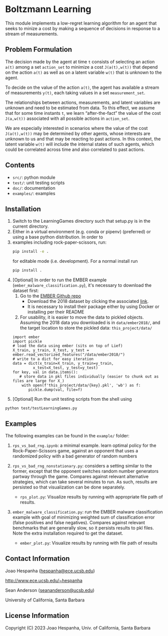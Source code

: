 # Boltzmann Learning

This module implements a low-regret learning algorithm for an agent that seeks to minize a cost by making a sequence of 
decisions in response to a stream of measurements.

## Problem Formulation

The decision made by the agent at time `t` consists of selecting an action `a(t)` among a set `action_set` to minimize 
a cost `J(a(t),w(t))` that depend on the action `a(t)` as well as on a latent variable `w(t)` that is unknown to the agent.

To decide on the value of the action `a(t)`, the agent has available a stream of measurements `y(t)`, each taking values
in a set `measurement_set`.

The relationships between actions, measurements, and latent variables are unknown and need to be estimated from data. 
To this effect, we assume that for some time instants `t`, we learn “after-the-fact” the value of the cost `J(a,w(t))` 
associated with all possible actions in `action_set`.

We are especially interested in scenarios where the value of the cost `J(a(t),w(t))` may be determined by other agents, 
whose interests are unknown to us and that may be reacting to past actions. In this context, the latent variable `w(t)` 
will include the internal states of such agents, which could be correlated across time and also correlated to past actions.

## Contents

+ `src/`:  python module
+ `test/`: unit testing scripts
+ `doc/`: documentation
+ `examples/`: examples

## Installation

[//]: # (1&#41; Make sure that `src/` is in python's import path, e.g., with)

[//]: # ()
[//]: # (    ```python)

[//]: # (    sys.path.append&#40;"src"&#41;)

[//]: # (    ```)

[//]: # ()
[//]: # (2&#41; Import `LearningGames.py` using)

[//]: # ()
[//]: # (    ```python )

[//]: # (    import LearningGames)

[//]: # (    ```)

1) Switch to the LearningGames directory such that setup.py is in the current directory.
2) Either in a virtual environment (e.g. conda or pipenv) (preferred) or using a base python distribution.  In order to 
3) examples including rock-paper-scissors, run:
   ```bash
   pip install -e .
    ```
   for editable mode (i.e. development). For a normal install run
   ```bash
   pip install .
   ```
4) [Optional] In order to run the EMBER example (`ember_malware_classification.py`), it's necessary to download the dataset first:
   1. Go to the [EMBER Github repo](https://github.com/elastic/ember)
      - Download the 2018 dataset by clicking the associated [link](https://ember.elastic.co/ember_dataset_2018_2.tar.bz2).
      - It is necessary to install their package either by using Docker or installing per their README 
   2. For usability, it is easier to move the data to pickled objects.
   Assuming the 2018 data you downloaded is in `data/ember2018/`,
   and the target location to store the pickled data: `this_project/data/`
   ```
   import ember
   import pickle
   # load the data using ember (sits on top of Lief)
   X_train, y_train, X_test, y_test = ember.read_vectorized_features("/data/ember2018/")
   # write to a dict for easy iteration
   data = dict(x_train=X_train, y_train=y_train,
            x_test=X_test, y_test=y_test)
   for key, val in data.items():
      # store data in pkl files individually (easier to chunk out as files are large for X_)
       with open(f'this_project/data/{key}.pkl', 'wb') as f:
          pickle.dump(val, file=f)
   ```
5) [Optional] Run the unit testing scripts from the shell using

 ```
 python test/testLearningGames.py
 ```

## Examples

The following examples can be found in the `example/` folder:

1. `rps_vs_bad_rng.ipynb`: a minimal example. learn optimal policy for the Rock-Paper-Scissors game, against an 
opponent that uses a randomized policy with a bad generator of random numbers

2. `rps_vs_bad_rng_nonstationary.py`: considers a setting similar to the former, except that the opponent switches random 
    number generators partway through the game. Compares against relevant alternative strategies, which can take several
    minutes to run. As such, results are persisted so that visualization can be done separately.
    - `rps_plot.py`: Visualize results by running with appropriate file path of results.

3. `ember_malware_classification.py`: run the EMBER malware classification example with goal of minimizing weighted sum
of classification error (false positives and false negatives). Compares against relevant benchmarks that are generally
slow, so it persists results to pkl files. Note the extra installation required to get the dataset.
   - `ember_plot.py`: Visualize results by running with file path of results 


## Contact Information

Joao Hespanha (hespanha@ece.ucsb.edu)

http://www.ece.ucsb.edu/~hespanha

Sean Anderson (seananderson@ucsb.edu)

University of California, Santa Barbara

## License Information

Copyright (C) 2023 Joao Hespanha, Univ. of California, Santa Barbara

